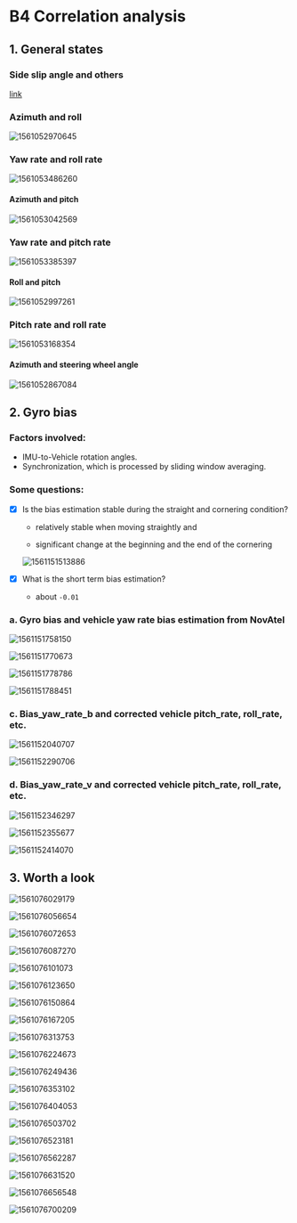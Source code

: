 # B4 Correlation analysis

## 1. General states

### Side slip angle and others

[link](/home/xiang.zhang/gitRepo/sideslip/examples/plots/2019-06-21_13-50-27_body_and_vehicle_rate_bias_onesecsmth/sideslip)

### Azimuth and roll



![1561052970645](/home/xiang.zhang/gitRepo/project/doc_sideslip/plots/1561052970645.png)



### Yaw rate and roll rate



![1561053486260](/home/xiang.zhang/gitRepo/project/doc_sideslip/plots/1561053486260.png)



#### Azimuth and pitch



![1561053042569](/home/xiang.zhang/gitRepo/project/doc_sideslip/plots/1561053042569.png)

### Yaw rate and pitch rate



![1561053385397](/home/xiang.zhang/gitRepo/project/doc_sideslip/plots/1561053385397.png)





#### Roll and pitch



![1561052997261](/home/xiang.zhang/gitRepo/project/doc_sideslip/plots/1561052997261.png)

### Pitch rate and roll rate

![1561053168354](/home/xiang.zhang/gitRepo/project/doc_sideslip/plots/1561053168354.png)





#### Azimuth and steering wheel angle

![1561052867084](/home/xiang.zhang/gitRepo/project/doc_sideslip/plots/1561052867084.png)

## 2. Gyro bias

### Factors involved: 

- IMU-to-Vehicle rotation angles.
- Synchronization, which is processed by sliding window averaging.

### Some questions:

- [x] Is the bias estimation stable during the straight and cornering condition?

  - relatively stable when moving straightly and 

  - significant change at the beginning and the end of the cornering

  ![1561151513886](/home/xiang.zhang/gitRepo/project/doc_sideslip/plots/1561151513886.png)

- [x] What is the short term bias estimation?

  - about `-0.01`

### a. Gyro bias and vehicle yaw rate bias estimation from NovAtel

![1561151758150](/home/xiang.zhang/gitRepo/project/doc_sideslip/plots/1561151758150.png)

![1561151770673](/home/xiang.zhang/gitRepo/project/doc_sideslip/plots/1561151770673.png)

![1561151778786](/home/xiang.zhang/gitRepo/project/doc_sideslip/plots/1561151778786.png)

![1561151788451](/home/xiang.zhang/gitRepo/project/doc_sideslip/plots/1561151788451.png)

### 

### c. Bias_yaw_rate_b and corrected vehicle pitch_rate, roll_rate, etc.

![1561152040707](/home/xiang.zhang/gitRepo/project/doc_sideslip/plots/1561152040707.png)

![1561152290706](/home/xiang.zhang/gitRepo/project/doc_sideslip/plots/1561152302718.png)



### d. Bias_yaw_rate_v and corrected vehicle pitch_rate, roll_rate, etc.

![1561152346297](/home/xiang.zhang/gitRepo/project/doc_sideslip/plots/1561152346297.png)

![1561152355677](/home/xiang.zhang/gitRepo/project/doc_sideslip/plots/1561152355677.png)

![1561152414070](/home/xiang.zhang/gitRepo/project/doc_sideslip/plots/1561152414070.png)

## 3. Worth a look



![1561076029179](/home/xiang.zhang/gitRepo/project/doc_sideslip/plots/1561076029179.png)

![1561076056654](/home/xiang.zhang/gitRepo/project/doc_sideslip/plots/1561076056654.png)



![1561076072653](/home/xiang.zhang/gitRepo/project/doc_sideslip/plots/1561076072653.png)

![1561076087270](/home/xiang.zhang/gitRepo/project/doc_sideslip/plots/1561076087270.png)



![1561076101073](/home/xiang.zhang/gitRepo/project/doc_sideslip/plots/1561076101073.png)

![1561076123650](/home/xiang.zhang/gitRepo/project/doc_sideslip/plots/1561076123650.png)

![1561076150864](/home/xiang.zhang/gitRepo/project/doc_sideslip/plots/1561076150864.png)

![1561076167205](/home/xiang.zhang/gitRepo/project/doc_sideslip/plots/1561076167205.png)



![1561076313753](/home/xiang.zhang/gitRepo/project/doc_sideslip/plots/1561076313753.png)



![1561076224673](/home/xiang.zhang/gitRepo/project/doc_sideslip/plots/1561076224673.png)

![1561076249436](/home/xiang.zhang/gitRepo/project/doc_sideslip/plots/1561076249436.png)



![1561076353102](/home/xiang.zhang/gitRepo/project/doc_sideslip/plots/1561076353102.png)

![1561076404053](/home/xiang.zhang/gitRepo/project/doc_sideslip/plots/1561076404053.png)



![1561076503702](/home/xiang.zhang/gitRepo/project/doc_sideslip/plots/1561076503702.png)





![1561076523181](/home/xiang.zhang/gitRepo/project/doc_sideslip/plots/1561076523181.png)



![1561076562287](/home/xiang.zhang/gitRepo/project/doc_sideslip/plots/1561076562287.png)

![1561076631520](/home/xiang.zhang/gitRepo/project/doc_sideslip/plots/1561076631520.png)





![1561076656548](/home/xiang.zhang/gitRepo/project/doc_sideslip/plots/1561076656548.png)

![1561076700209](/home/xiang.zhang/gitRepo/project/doc_sideslip/plots/1561076700209.png)